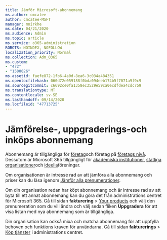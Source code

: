 ```yaml
---
title: Jämför Microsoft-abonnemang
ms.author: cmcatee
author: cmcatee-MSFT
manager: mnirkhe
ms.date: 04/21/2020
ms.audience: Admin
ms.topic: article
ms.service: o365-administration
ROBOTS: NOINDEX, NOFOLLOW
localization_priority: Normal
ms.collection: Adm_O365
ms.custom:
- "472"
- "1500026"
ms.assetid: faefe872-1fb6-4a0d-8ea6-3c034a484351
ms.openlocfilehash: 060d72e059188f0bda094eeb174b5f7071a9f9c9
ms.sourcegitcommit: c6692ce0fa1358ec3529e59ca0ecdfdea4cdc759
ms.translationtype: MT
ms.contentlocale: sv-SE
ms.lasthandoff: 09/14/2020
ms.locfileid: "47713725"
---
```

# <a name="compare-upgrade-or-purchase-subscriptions"></a>Jämförelse-, uppgraderings-och inköps abonnemang
  
Abonnemang är tillgängliga för [företag](https://products.office.com/compare-all-microsoft-office-products?tab=2)och företag på [företags nivå](https://products.office.com/business/compare-more-office-365-for-business-plans). Dessutom är Microsoft 365 tillgängligt för [akademiska institutioner](https://products.office.com/academic/compare-office-365-education-plans), [statliga organisationer](https://products.office.com/government/compare-office-365-government-plans)och [ideella](https://products.office.com/nonprofit/office-365-nonprofit-plans-and-pricing?tab=1)föreningar.
  
Om organisationen är intresse rad av att jämföra alla abonnemang och priser kan du läsa igenom [Jämför alla prenumerationer](https://products.office.com/business/compare-more-office-365-for-business-plans).
  
Om din organisation redan har köpt abonnemang och är intresse rad av att byta till ett annat abonnemang kan du göra det från administrations centret för Microsoft 365. Gå till sidan **fakturering** \> [Your products](https://go.microsoft.com/fwlink/p/?linkid=842054) och välj den prenumeration som du vill ändra och välj sedan fliken **Uppgradera** för att visa listan med nya abonnemang som är tillgängliga.
  
Din organisation kan också mixa och matcha abonnemang för att uppfylla behoven och funktions kraven för användarna. Gå till sidan **fakturerings** \> [Köp tjänster](https://go.microsoft.com/fwlink/p/?linkid=868433) i administrations centret.